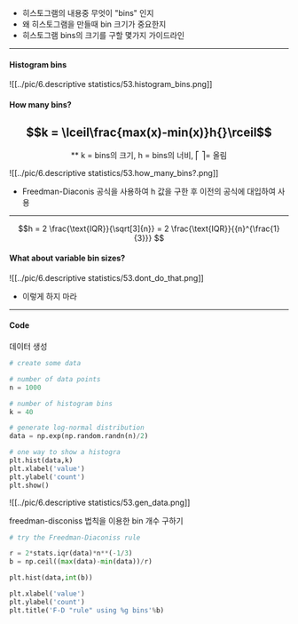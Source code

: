 - 히스토그램의 내용중 무엇이 "bins" 인지
- 왜 히스토그램을 만들때 bin 크기가 중요한지
- 히스토그램 bins의 크기를 구할 몇가지 가이드라인

-----
#### Histogram bins
![[../pic/6.descriptive statistics/53.histogram_bins.png]]

#### How many bins?
## $$k = \lceil\frac{max(x)-min(x)}h{}\rceil$$
<center>** k = bins의 크기, h = bins의 너비, ⎡ ⎤= 올림</center>

![[../pic/6.descriptive statistics/53.how_many_bins?.png]]
- Freedman-Diaconis 공식을 사용하여 h 값을 구한 후 이전의 공식에 대입하여 사용
-----
$$h = 2 \frac{\text{IQR}}{\sqrt[3]{n}} =  2 \frac{\text{IQR}}{{n}^{\frac{1}{3}}} $$
#### What about variable bin sizes?
![[../pic/6.descriptive statistics/53.dont_do_that.png]]
- 이렇게 하지 마라

-----
#### Code
데이터 생성
```python
# create some data

# number of data points
n = 1000

# number of histogram bins
k = 40

# generate log-normal distribution
data = np.exp(np.random.randn(n)/2)

# one way to show a histogra
plt.hist(data,k)
plt.xlabel('value')
plt.ylabel('count')
plt.show()
```
![[../pic/6.descriptive statistics/53.gen_data.png]]

freedman-disconiss 법칙을 이용한  bin 개수 구하기
```python
# try the Freedman-Diaconiss rule

r = 2*stats.iqr(data)*n**(-1/3)
b = np.ceil((max(data)-min(data))/r)

plt.hist(data,int(b))

plt.xlabel('value')
plt.ylabel('count')
plt.title('F-D "rule" using %g bins'%b)
```